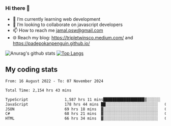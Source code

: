 ### Hi there 👋

<!--
**padepokanpenguin/padepokanpenguin** is a ✨ _special_ ✨ repository because its `README.md` (this file) appears on your GitHub profile.
-->

- 🌱 I’m currently learning  web development
- 👯 I’m looking to collaborate on javascript developers
- 📫 How to reach me jamal.psw@gmail.com
- 🌐 Reach my blog:
   https://tripletwinsco.medium.com/ and
   https://padepokanpenguin.github.io/

![Anurag's github stats](https://github-readme-stats.vercel.app/api?username=padepokanpenguin&count_private=true&disable_animations=false&show_icons=true&theme=default)
[![Top Langs](https://github-readme-stats.vercel.app/api/top-langs/?username=padepokanpenguin&theme=default&layout=compact)](https://github.com/padepokanpenguin)

## My coding stats

<!--START_SECTION:waka-->

```txt
From: 16 August 2022 - To: 07 November 2024

Total Time: 2,154 hrs 43 mins

TypeScript                1,587 hrs 11 mins██████████████████▒░░░░░░   73.66 %
JavaScript                178 hrs 44 mins ██░░░░░░░░░░░░░░░░░░░░░░░   08.30 %
JSON                      69 hrs 18 mins  ▓░░░░░░░░░░░░░░░░░░░░░░░░   03.22 %
C#                        68 hrs 21 mins  ▓░░░░░░░░░░░░░░░░░░░░░░░░   03.17 %
HTML                      66 hrs 34 mins  ▓░░░░░░░░░░░░░░░░░░░░░░░░   03.09 %
```

<!--END_SECTION:waka-->


